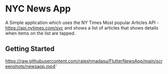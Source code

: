 # NYC News App

A Simple application which uses the NY Times Most popular Articles API -https://api.nytimes.com/svc and shows a list of articles that shows details when items on the list are tapped.

## Getting Started

https://raw.githubusercontent.com/rajeshmadasu/FlutterNewsApp/main/screenshots/newsapp.mp4'
<!-- <img src="https://raw.githubusercontent.com/rajeshmadasu/FlutterNewsApp/main/screenshots/newsapp.mp4"  width="160" height="300" /> -->
